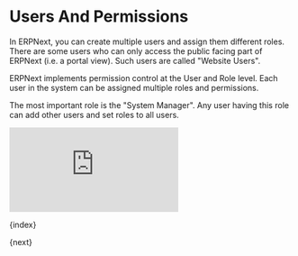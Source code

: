 <!-- add-breadcrumbs -->
# Users And Permissions

In ERPNext, you can create multiple users and assign them different roles. There are some users who can only access the public facing part of ERPNext (i.e. a portal view). Such users are called "Website Users".

ERPNext implements permission control at the User and Role level. Each user in the system can be assigned multiple roles and permissions.

The most important role is the "System Manager". Any user having this role can add other users and set roles to all users.

<div>
    <div class='embed-container'>
        <iframe src='https://www.youtube.com/embed//8Slw1hsTmUI' frameborder='0' allowfullscreen>
        </iframe>
    </div>
</div>

{index}

{next}
